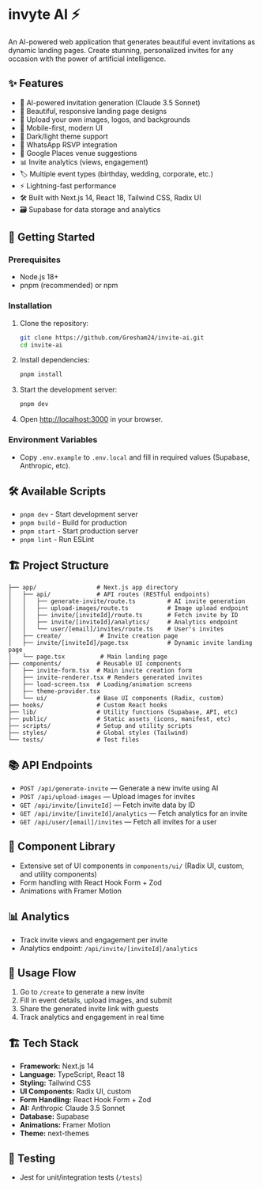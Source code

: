 # invyte AI ⚡

An AI-powered web application that generates beautiful event invitations as dynamic landing pages. Create stunning, personalized invites for any occasion with the power of artificial intelligence.

## ✨ Features

- 🤖 AI-powered invitation generation (Claude 3.5 Sonnet)
- 🎨 Beautiful, responsive landing page designs
- 📸 Upload your own images, logos, and backgrounds
- 📱 Mobile-first, modern UI
- 🌙 Dark/light theme support
- 💬 WhatsApp RSVP integration
- 📍 Google Places venue suggestions
- 📊 Invite analytics (views, engagement)
- 🏷️ Multiple event types (birthday, wedding, corporate, etc.)
- ⚡ Lightning-fast performance
- 🛠️ Built with Next.js 14, React 18, Tailwind CSS, Radix UI
- 🗃️ Supabase for data storage and analytics

## 🚀 Getting Started

### Prerequisites

- Node.js 18+
- pnpm (recommended) or npm

### Installation

1. Clone the repository:
   ```bash
   git clone https://github.com/Gresham24/invite-ai.git
   cd invite-ai
   ```
2. Install dependencies:
   ```bash
   pnpm install
   ```
3. Start the development server:
   ```bash
   pnpm dev
   ```
4. Open [http://localhost:3000](http://localhost:3000) in your browser.

### Environment Variables
- Copy `.env.example` to `.env.local` and fill in required values (Supabase, Anthropic, etc).

## 🛠️ Available Scripts

- `pnpm dev` - Start development server
- `pnpm build` - Build for production
- `pnpm start` - Start production server
- `pnpm lint` - Run ESLint

## 🏗️ Project Structure

```
├── app/                 # Next.js app directory
│   ├── api/             # API routes (RESTful endpoints)
│   │   ├── generate-invite/route.ts         # AI invite generation
│   │   ├── upload-images/route.ts           # Image upload endpoint
│   │   ├── invite/[inviteId]/route.ts       # Fetch invite by ID
│   │   ├── invite/[inviteId]/analytics/     # Analytics endpoint
│   │   └── user/[email]/invites/route.ts    # User's invites
│   ├── create/           # Invite creation page
│   ├── invite/[inviteId]/page.tsx           # Dynamic invite landing page
│   └── page.tsx          # Main landing page
├── components/          # Reusable UI components
│   ├── invite-form.tsx  # Main invite creation form
│   ├── invite-renderer.tsx # Renders generated invites
│   ├── load-screen.tsx  # Loading/animation screens
│   ├── theme-provider.tsx
│   └── ui/              # Base UI components (Radix, custom)
├── hooks/               # Custom React hooks
├── lib/                 # Utility functions (Supabase, API, etc)
├── public/              # Static assets (icons, manifest, etc)
├── scripts/             # Setup and utility scripts
├── styles/              # Global styles (Tailwind)
└── tests/               # Test files
```

## 📚 API Endpoints

- `POST /api/generate-invite` — Generate a new invite using AI
- `POST /api/upload-images` — Upload images for invites
- `GET /api/invite/[inviteId]` — Fetch invite data by ID
- `GET /api/invite/[inviteId]/analytics` — Fetch analytics for an invite
- `GET /api/user/[email]/invites` — Fetch all invites for a user

## 🧩 Component Library
- Extensive set of UI components in `components/ui/` (Radix UI, custom, and utility components)
- Form handling with React Hook Form + Zod
- Animations with Framer Motion

## 📊 Analytics
- Track invite views and engagement per invite
- Analytics endpoint: `/api/invite/[inviteId]/analytics`

## 📝 Usage Flow
1. Go to `/create` to generate a new invite
2. Fill in event details, upload images, and submit
3. Share the generated invite link with guests
4. Track analytics and engagement in real time

## 🏗️ Tech Stack
- **Framework:** Next.js 14
- **Language:** TypeScript, React 18
- **Styling:** Tailwind CSS
- **UI Components:** Radix UI, custom
- **Form Handling:** React Hook Form + Zod
- **AI:** Anthropic Claude 3.5 Sonnet
- **Database:** Supabase
- **Animations:** Framer Motion
- **Theme:** next-themes

## 🧪 Testing
- Jest for unit/integration tests (`/tests`)

